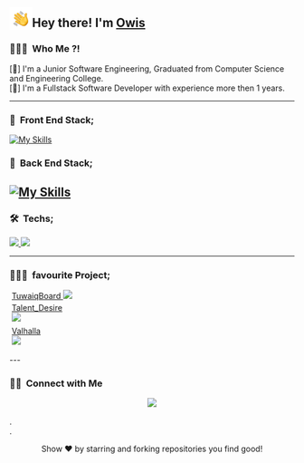 <img alt="Night Coding" src="https://github.com/AVS1508/AVS1508/blob/master/assets/Hand%20Wave.gif?raw=true" width='40' align="left"/><h2>Hey there! I'm [Owis](https://github.com/owisqari)</h2>

### 👨🏻‍💻 &nbsp;Who Me ?!

[📌] I'm a Junior Software Engineering, Graduated from Computer Science and Engineering College. \
[💠] I'm a Fullstack Software Developer with experience more then 1 years. 

 ---

### 📝 &nbsp;Front End Stack;
[![My Skills](https://skillicons.dev/icons?i=react,redux,ts,js,html,css,tailwind,jest)](https://skillicons.dev)


### 📝 &nbsp;Back End Stack;
[![My Skills](https://skillicons.dev/icons?i=express,nestjs,docker,firebase,mongodb,prisma,postman)](https://skillicons.dev)
 ---
 
### 🛠️ &nbsp;Techs;

<p float="left">
   <a href="https://skillicons.dev">
    <img src="https://skillicons.dev/icons?i=git" />
  </a>
       <a href="https://skillicons.dev">
    <img src="https://skillicons.dev/icons?i=vscode" />
  </a>
</p>

 ---
 ### 👨🏻‍💻 &nbsp;favourite Project;

<p float="left">
  <a href="https://github.com/owisqari/TuwaiqBoard-Client" style="padding: 4px; ,margin:4px;">
     TuwaiqBoard
   <img src="https://skillicons.dev/icons?i=nodejs" />
    </a>
    <a href="https://github.com/peekok/talent_desire" style="display:flex; flex-direction:column; padding: 4px; margin-right:4px;">
     Talent_Desire
        <img src="https://skillicons.dev/icons?i=java" />
    </a>
      <a href="https://github.com/owisqari/valhalla" style="display:flex; flex-direction:column; padding: 4px; margin-right:4px;">
       Valhalla
          <img src="https://skillicons.dev/icons?i=react" />
    </a>
</p>
 ---
 
### 🤝🏻 &nbsp;Connect with Me

<p align="center">
<a href="https://www.linkedin.com/in/owis-bukhari-6a6b44184/"><img src="https://hgphysics.files.wordpress.com/2013/09/contact.gif" width="300" /></a>
</p>

.\
.



<p align="center">
    Show ❤️ by starring and forking repositories you find good!
  </p>
</p>
